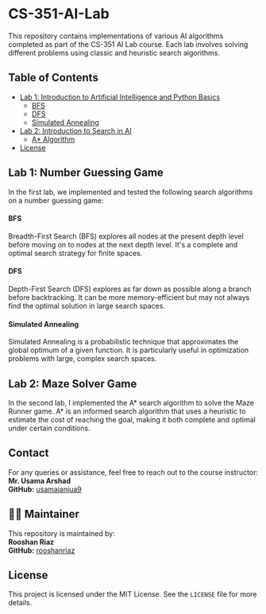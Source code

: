 # CS-351-AI-Lab

This repository contains implementations of various AI algorithms completed as part of the CS-351 AI Lab course. Each lab involves solving different problems using classic and heuristic search algorithms.

## Table of Contents
- [Lab 1: Introduction to Artificial Intelligence and Python Basics](lab-01-Introduction-to-Artificial-Intelligence-and-Python-Basics)
  - [BFS](#bfs)
  - [DFS](#dfs)
  - [Simulated Annealing](#simulated-annealing)
- [Lab 2: Introduction to Search in AI](#lab-02-Introduction-to-Search-in-AI)
  - [A* Algorithm](#a-algorithm)
- [License](#license)

## Lab 1: Number Guessing Game

In the first lab, we implemented and tested the following search algorithms on a number guessing game:
#### BFS

Breadth-First Search (BFS) explores all nodes at the present depth level before moving on to nodes at the next depth level. It's a complete and optimal search strategy for finite spaces.

#### DFS

Depth-First Search (DFS) explores as far down as possible along a branch before backtracking. It can be more memory-efficient but may not always find the optimal solution in large search spaces.

#### Simulated Annealing

Simulated Annealing is a probabilistic technique that approximates the global optimum of a given function. It is particularly useful in optimization problems with large, complex search spaces.

## Lab 2: Maze Solver Game

In the second lab, I implemented the A* search algorithm to solve the Maze Runner game. A* is an informed search algorithm that uses a heuristic to estimate the cost of reaching the goal, making it both complete and optimal under certain conditions.

## **Contact**

For any queries or assistance, feel free to reach out to the course instructor:  
**Mr. Usama Arshad**  
**GitHub:** [usamajanjua9](https://github.com/usamajanjua9)

## 🙋‍♂️ **Maintainer**

This repository is maintained by:  
**Rooshan Riaz**  
**GitHub:** [rooshanriaz](https://github.com/rooshanriaz)

## License
This project is licensed under the MIT License. See the `LICENSE` file for more details.

